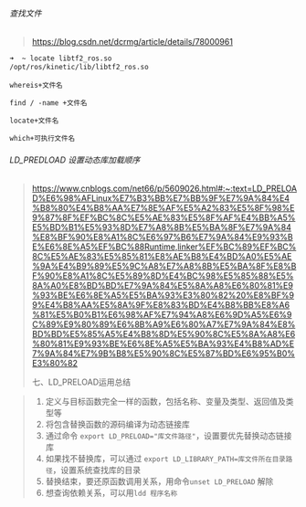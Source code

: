 ###### 查找文件

> https://blog.csdn.net/dcrmg/article/details/78000961

```bash
➜  ~ locate libtf2_ros.so 
/opt/ros/kinetic/lib/libtf2_ros.so

```

```
whereis+文件名
```

```
find / -name +文件名
```

```
locate+文件名
```

```
which+可执行文件名
```

###### LD_PREDLOAD 设置动态库加载顺序

>https://www.cnblogs.com/net66/p/5609026.html#:~:text=LD_PRELOAD%E6%98%AFLinux%E7%B3%BB%E7%BB%9F%E7%9A%84%E4%B8%80%E4%B8%AA%E7%8E%AF%E5%A2%83%E5%8F%98%E9%87%8F%EF%BC%8C%E5%AE%83%E5%8F%AF%E4%BB%A5%E5%BD%B1%E5%93%8D%E7%A8%8B%E5%BA%8F%E7%9A%84%E8%BF%90%E8%A1%8C%E6%97%B6%E7%9A%84%E9%93%BE%E6%8E%A5%EF%BC%88Runtime,linker%EF%BC%89%EF%BC%8C%E5%AE%83%E5%85%81%E8%AE%B8%E4%BD%A0%E5%AE%9A%E4%B9%89%E5%9C%A8%E7%A8%8B%E5%BA%8F%E8%BF%90%E8%A1%8C%E5%89%8D%E4%BC%98%E5%85%88%E5%8A%A0%E8%BD%BD%E7%9A%84%E5%8A%A8%E6%80%81%E9%93%BE%E6%8E%A5%E5%BA%93%E3%80%82%20%E8%BF%99%E4%B8%AA%E5%8A%9F%E8%83%BD%E4%B8%BB%E8%A6%81%E5%B0%B1%E6%98%AF%E7%94%A8%E6%9D%A5%E6%9C%89%E9%80%89%E6%8B%A9%E6%80%A7%E7%9A%84%E8%BD%BD%E5%85%A5%E4%B8%8D%E5%90%8C%E5%8A%A8%E6%80%81%E9%93%BE%E6%8E%A5%E5%BA%93%E4%B8%AD%E7%9A%84%E7%9B%B8%E5%90%8C%E5%87%BD%E6%95%B0%E3%80%82
>
>七、LD_PRELOAD运用总结

> 1. 定义与目标函数完全一样的函数，包括名称、变量及类型、返回值及类型等
> 2. 将包含替换函数的源码编译为动态链接库
> 3. 通过命令 `export LD_PRELOAD="库文件路径"`，设置要优先替换动态链接库
> 4. 如果找不替换库，可以通过 `export LD_LIBRARY_PATH=库文件所在目录路径`，设置系统查找库的目录
> 5. 替换结束，要还原函数调用关系，用命令`unset LD_PRELOAD` 解除
> 6. 想查询依赖关系，可以用`ldd 程序名称`
